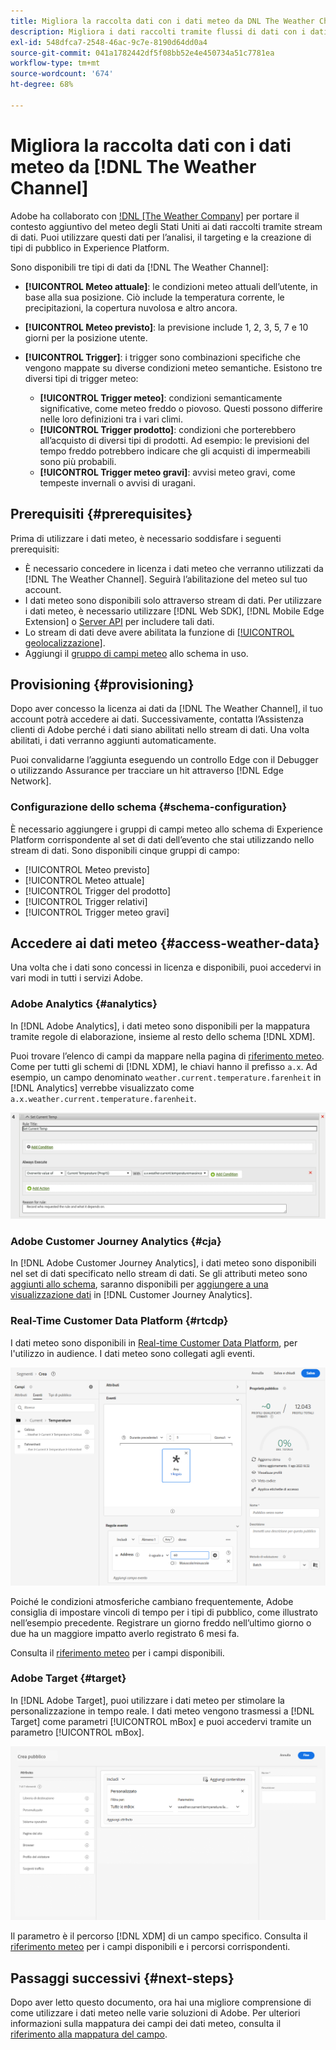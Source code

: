 ```yaml
---
title: Migliora la raccolta dati con i dati meteo da DNL The Weather Channel
description: Migliora i dati raccolti tramite flussi di dati con i dati meteo da DNL The Weather Channel.
exl-id: 548dfca7-2548-46ac-9c7e-8190d64dd0a4
source-git-commit: 041a1782442df5f08bb52e4e450734a51c7781ea
workflow-type: tm+mt
source-wordcount: '674'
ht-degree: 68%

---
```


# Migliora la raccolta dati con i dati meteo da [!DNL The Weather Channel]

Adobe ha collaborato con [!DNL [The Weather Company]](https://www.ibm.com/weather) per portare il contesto aggiuntivo del meteo degli Stati Uniti ai dati raccolti tramite stream di dati. Puoi utilizzare questi dati per l’analisi, il targeting e la creazione di tipi di pubblico in Experience Platform.

Sono disponibili tre tipi di dati da [!DNL The Weather Channel]:

* **[!UICONTROL Meteo attuale]**: le condizioni meteo attuali dell’utente, in base alla sua posizione. Ciò include la temperatura corrente, le precipitazioni, la copertura nuvolosa e altro ancora.
* **[!UICONTROL Meteo previsto]**: la previsione include 1, 2, 3, 5, 7 e 10 giorni per la posizione utente.
* **[!UICONTROL Trigger]**: i trigger sono combinazioni specifiche che vengono mappate su diverse condizioni meteo semantiche. Esistono tre diversi tipi di trigger meteo:

   * **[!UICONTROL Trigger meteo]**: condizioni semanticamente significative, come meteo freddo o piovoso. Questi possono differire nelle loro definizioni tra i vari climi.
   * **[!UICONTROL Trigger prodotto]**: condizioni che porterebbero all’acquisto di diversi tipi di prodotti. Ad esempio: le previsioni del tempo freddo potrebbero indicare che gli acquisti di impermeabili sono più probabili.
   * **[!UICONTROL Trigger meteo gravi]**: avvisi meteo gravi, come tempeste invernali o avvisi di uragani.

## Prerequisiti {#prerequisites}

Prima di utilizzare i dati meteo, è necessario soddisfare i seguenti prerequisiti:

* È necessario concedere in licenza i dati meteo che verranno utilizzati da [!DNL The Weather Channel]. Seguirà l’abilitazione del meteo sul tuo account.
* I dati meteo sono disponibili solo attraverso stream di dati. Per utilizzare i dati meteo, è necessario utilizzare [!DNL Web SDK], [!DNL Mobile Edge Extension] o [Server API](../../server-api/overview.md) per includere tali dati.
* Lo stream di dati deve avere abilitata la funzione di [[!UICONTROL geolocalizzazione]](../configure.md#advanced-options).
* Aggiungi il [gruppo di campi meteo](#schema-configuration) allo schema in uso.

## Provisioning {#provisioning}

Dopo aver concesso la licenza ai dati da [!DNL The Weather Channel], il tuo account potrà accedere ai dati. Successivamente, contatta l’Assistenza clienti di Adobe perché i dati siano abilitati nello stream di dati. Una volta abilitati, i dati verranno aggiunti automaticamente.

Puoi convalidarne l’aggiunta eseguendo un controllo Edge con il Debugger o utilizzando Assurance per tracciare un hit attraverso [!DNL Edge Network].

### Configurazione dello schema {#schema-configuration}

È necessario aggiungere i gruppi di campi meteo allo schema di Experience Platform corrispondente al set di dati dell’evento che stai utilizzando nello stream di dati. Sono disponibili cinque gruppi di campo:

* [!UICONTROL Meteo previsto]
* [!UICONTROL Meteo attuale]
* [!UICONTROL Trigger del prodotto]
* [!UICONTROL Trigger relativi]
* [!UICONTROL Trigger meteo gravi]

## Accedere ai dati meteo {#access-weather-data}

Una volta che i dati sono concessi in licenza e disponibili, puoi accedervi in vari modi in tutti i servizi Adobe.

### Adobe Analytics {#analytics}

In [!DNL Adobe Analytics], i dati meteo sono disponibili per la mappatura tramite regole di elaborazione, insieme al resto dello schema [!DNL XDM].

Puoi trovare l’elenco di campi da mappare nella pagina di [riferimento meteo](weather-reference.md). Come per tutti gli schemi di [!DNL XDM], le chiavi hanno il prefisso `a.x`. Ad esempio, un campo denominato `weather.current.temperature.farenheit` in [!DNL Analytics] verrebbe visualizzato come `a.x.weather.current.temperature.farenheit`.

![Interfaccia regola di elaborazione](../assets/data-enrichment/weather/processing-rules.png)

### Adobe Customer Journey Analytics {#cja}

In [!DNL Adobe Customer Journey Analytics], i dati meteo sono disponibili nel set di dati specificato nello stream di dati. Se gli attributi meteo sono [aggiunti allo schema](#prerequisites-prerequisites), saranno disponibili per [aggiungere a una visualizzazione dati](https://experienceleague.adobe.com/docs/analytics-platform/using/cja-dataviews/create-dataview.html?lang=it) in [!DNL Customer Journey Analytics].

### Real-Time Customer Data Platform {#rtcdp}

I dati meteo sono disponibili in [Real-time Customer Data Platform](../../rtcdp/overview.md), per l&#39;utilizzo in audience. I dati meteo sono collegati agli eventi.

![Segment Builder che mostra gli eventi meteo](../assets/data-enrichment/weather/schema-builder.png)

Poiché le condizioni atmosferiche cambiano frequentemente, Adobe consiglia di impostare vincoli di tempo per i tipi di pubblico, come illustrato nell’esempio precedente. Registrare un giorno freddo nell’ultimo giorno o due ha un maggiore impatto averlo registrato 6 mesi fa.

Consulta il [riferimento meteo](weather-reference.md) per i campi disponibili.

### Adobe Target {#target}

In [!DNL Adobe Target], puoi utilizzare i dati meteo per stimolare la personalizzazione in tempo reale. I dati meteo vengono trasmessi a [!DNL Target] come parametri [!UICONTROL mBox] e puoi accedervi tramite un parametro [!UICONTROL mBox].

![Generatore di pubblico target](../assets/data-enrichment/weather/target-audience-builder.png)

Il parametro è il percorso [!DNL XDM] di un campo specifico. Consulta il [riferimento meteo](weather-reference.md) per i campi disponibili e i percorsi corrispondenti.

## Passaggi successivi {#next-steps}

Dopo aver letto questo documento, ora hai una migliore comprensione di come utilizzare i dati meteo nelle varie soluzioni di Adobe. Per ulteriori informazioni sulla mappatura dei campi dei dati meteo, consulta il [riferimento alla mappatura del campo](weather-reference.md).
